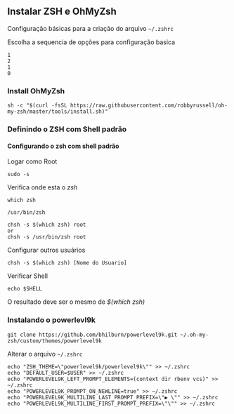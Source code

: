 ## Instalar ZSH e OhMyZsh

Configuração básicas para a criação do arquivo `~/.zshrc`

Escolha a sequencia de opções para configuração basica
```
1 
2 
1 
0
```

### Install OhMyZsh
```
sh -c "$(curl -fsSL https://raw.githubusercontent.com/robbyrussell/oh-my-zsh/master/tools/install.sh)"
```

### Definindo o ZSH com Shell padrão

#### Configurando o zsh com  shell padrão
Logar como Root
```
sudo -s
```
Verifica onde esta o _zsh_
```
which zsh
```
`/usr/bin/zsh`
```
chsh -s $(which zsh) root
or
chsh -s /usr/bin/zsh root
```
Configurar outros usuários
```
chsh -s $(which zsh) [Nome do Usuario]
```
Verificar Shell
```
echo $SHELL
```
O resultado deve ser o mesmo de *$(which zsh)*

### Instalando o powerlevl9k

```
git clone https://github.com/bhilburn/powerlevel9k.git ~/.oh-my-zsh/custom/themes/powerlevel9k
```

Alterar o arquivo  `~/.zshrc`

```
echo "ZSH_THEME=\"powerlevel9k/powerlevel9k\"" >> ~/.zshrc
echo "DEFAULT_USER=$USER" >> ~/.zshrc
echo "POWERLEVEL9K_LEFT_PROMPT_ELEMENTS=(context dir rbenv vcs)" >> ~/.zshrc
echo "POWERLEVEL9K_PROMPT_ON_NEWLINE=true" >> ~/.zshrc
echo "POWERLEVEL9K_MULTILINE_LAST_PROMPT_PREFIX=\"▶ \"" >> ~/.zshrc
echo "POWERLEVEL9K_MULTILINE_FIRST_PROMPT_PREFIX=\"\"" >> ~/.zshrc
```